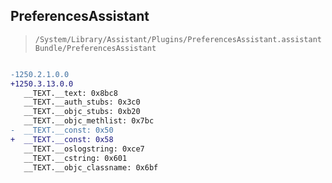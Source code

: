 ## PreferencesAssistant

> `/System/Library/Assistant/Plugins/PreferencesAssistant.assistantBundle/PreferencesAssistant`

```diff

-1250.2.1.0.0
+1250.3.13.0.0
   __TEXT.__text: 0x8bc8
   __TEXT.__auth_stubs: 0x3c0
   __TEXT.__objc_stubs: 0xb20
   __TEXT.__objc_methlist: 0x7bc
-  __TEXT.__const: 0x50
+  __TEXT.__const: 0x58
   __TEXT.__oslogstring: 0xce7
   __TEXT.__cstring: 0x601
   __TEXT.__objc_classname: 0x6bf

```
